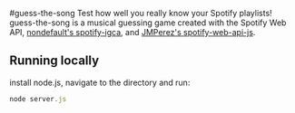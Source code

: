 #guess-the-song
Test how well you really know your Spotify playlists! guess-the-song is a musical guessing game created with the Spotify Web API, [nondefault's spotify-igca](https://github.com/nondefault/spotify-igca), and [JMPerez's spotify-web-api-js](https://github.com/JMPerez/spotify-web-api-js).

## Running locally
install node.js, navigate to the directory and run:
```javascript
node server.js
```